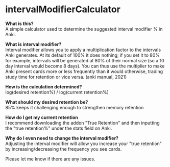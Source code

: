 # intervalModifierCalculator

<b>What is this?</b><br>
A simple calculator used to determine the suggested interval modifier % in Anki. 

<b>What is interval modifier?</b><br>
Interval modifier allows you to apply a multiplication factor to the intervals Anki generates. At its default of 100% it does nothing; if you set it to 80% for example, intervals will be generated at 80% of their normal size (so a 10 day interval would become 8 days). You can thus use the multiplier to make Anki present cards more or less frequently than it would otherwise, trading study time for retention or vice versa. (anki manual, 2021)

<b>How is the calculation determined?</b><br>
log(desired retention%) / log(current retention%)

<b>What should my desired retention be?</b><br>
85% keeps it challenging enough to strengthen memory retention

<b>How do I get my current retention</b><br>
I recommend downloading the addon "True Retention" and then inputting the "true retention%" under the stats field on Anki.

<b>Why do I even need to change the interval modifier?</b><br>
Adjusting the interval modifier will allow you increase your "true retention" by increasing/decreasing the frequency you see cards.

Please let me know if there are any issues.
